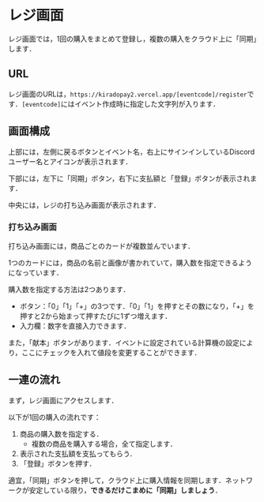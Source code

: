 # レジ画面

レジ画面では，1回の購入をまとめて登録し，複数の購入をクラウド上に「同期」します．

## URL

レジ画面のURLは，`https://kiradopay2.vercel.app/[eventcode]/register`です．`[eventcode]`にはイベント作成時に指定した文字列が入ります．

## 画面構成

上部には，左側に戻るボタンとイベント名，右上にサインインしているDiscordユーザー名とアイコンが表示されます．

下部には，左下に「同期」ボタン，右下に支払額と「登録」ボタンが表示されます．

中央には，レジの打ち込み画面が表示されます．

### 打ち込み画面

打ち込み画面には，商品ごとのカードが複数並んでいます．

1つのカードには，商品の名前と画像が書かれていて，購入数を指定できるようになっています．

購入数を指定する方法は2つあります．
- ボタン：「0」「1」「+」の3つです．「0」「1」を押すとその数になり，「+」を押すと2から始まって押すたびに1ずつ増えます．
- 入力欄：数字を直接入力できます．

また，「献本」ボタンがあります．イベントに設定されている計算機の設定により，ここにチェックを入れて値段を変更することができます．

## 一連の流れ

まず，レジ画面にアクセスします．

以下が1回の購入の流れです：
1. 商品の購入数を指定する．
   - 複数の商品を購入する場合，全て指定します．
1. 表示された支払額を支払ってもらう．
1. 「登録」ボタンを押す．

適宜，「同期」ボタンを押して，クラウド上に購入情報を同期します．ネットワークが安定している限り，**できるだけこまめに「同期」しましょう**．
